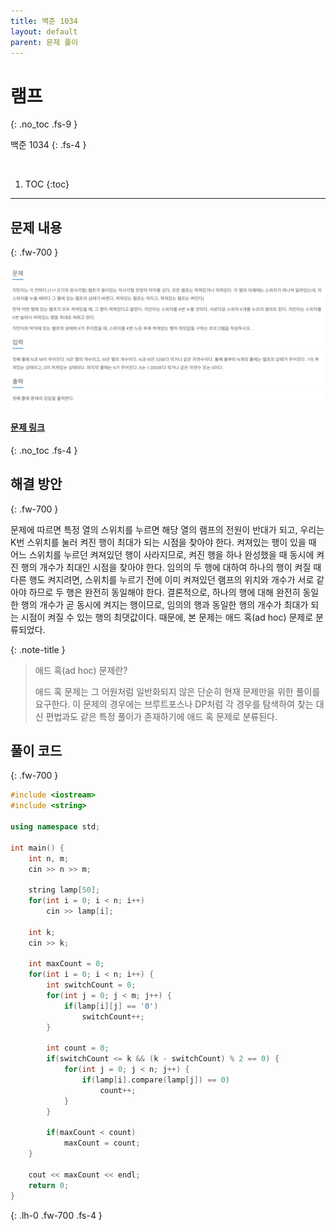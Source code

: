 ```yaml
---
title: 백준 1034
layout: default
parent: 문제 풀이
---
```


# **램프**
{: .no_toc .fs-9 }

백준 1034
{: .fs-4 }

<br/>

1. TOC
{:toc}

---

## 문제 내용
{: .fw-700 }

![problem.png](../asstes/screenshots/b1034.png)

#### [문제 링크](https://www.acmicpc.net/problem/1034)
{: .no_toc .fs-4 }

## 해결 방안
{: .fw-700 }

<div class="code-example" markdown="1">
문제에 따르면 특정 열의 스위치를 누르면 해당 열의 램프의 전원이 반대가 되고, 우리는 K번 스위치를 눌러 켜진 행이 최대가 되는 시점을 찾아야 한다.
켜져있는 행이 있을 때 어느 스위치를 누르던 켜져있던 행이 사라지므로, 켜진 행을 하나 완성했을 때 동시에 켜진 행의 개수가 최대인 시점을 찾아야 한다.
임의의 두 행에 대하여 하나의 행이 켜질 때 다른 행도 켜지려면, 스위치를 누르기 전에 이미 켜져있던 램프의 위치와 개수가 서로 같아야 하므로 두 행은 완전히 동일해야 한다.
결론적으로, 하나의 행에 대해 완전히 동일한 행의 개수가 곧 동시에 켜지는 행이므로, 임의의 행과 동일한 행의 개수가 최대가 되는 시점이 켜질 수 있는 행의 최댓값이다.
때문에, 본 문제는 애드 혹(ad hoc) 문제로 분류되었다.

{: .note-title }
> 애드 혹(ad hoc) 문제란?
>
> 애드 혹 문제는 그 어원처럼 일반화되지 않은 단순히 현재 문제만을 위한 풀이를 요구한다.
> 이 문제의 경우에는 브루트포스나 DP처럼 각 경우를 탐색하여 찾는 대신 편법과도 같은 특정 풀이가 존재하기에 애드 혹 문제로 분류된다.
</div>

## 풀이 코드
{: .fw-700 }

```cpp
#include <iostream>
#include <string>

using namespace std;

int main() {
    int n, m;
    cin >> n >> m;

    string lamp[50];
    for(int i = 0; i < n; i++)
        cin >> lamp[i];
    
    int k;
    cin >> k;

    int maxCount = 0;
    for(int i = 0; i < n; i++) {
        int switchCount = 0;
        for(int j = 0; j < m; j++) {
            if(lamp[i][j] == '0')
                switchCount++;
        }

        int count = 0;
        if(switchCount <= k && (k - switchCount) % 2 == 0) {
            for(int j = 0; j < n; j++) {
                if(lamp[i].compare(lamp[j]) == 0)
                    count++;
            }
        }

        if(maxCount < count)
            maxCount = count;
    }

    cout << maxCount << endl;
    return 0;
}
```
{: .lh-0 .fw-700 .fs-4 }